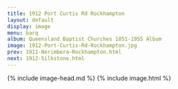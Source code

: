 ```yaml
---
title: 1912 Port Curtis Rd Rockhampton
layout: default
display: image
menu: barq
album: Queensland Baptist Churches 1851-1955 Album
image: 1912-Port-Curtis-Rd-Rockhampton.jpg
prev: 1911-Nerimbera-Rockhampton.html
next: 1912-Silkstone.html
---
```

{% include image-head.md %}
{% include image.html %}